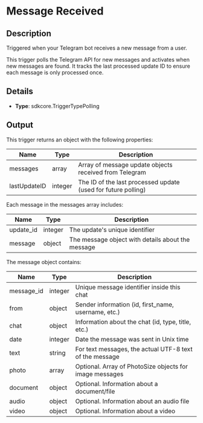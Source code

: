 # Message Received

## Description

Triggered when your Telegram bot receives a new message from a user.

This trigger polls the Telegram API for new messages and activates when new messages are found. It tracks the last processed update ID to ensure each message is only processed once.

## Details

- **Type**: sdkcore.TriggerTypePolling

## Output

This trigger returns an object with the following properties:

| Name         | Type    | Description                                                      |
|--------------|---------|------------------------------------------------------------------|
| messages     | array   | Array of message update objects received from Telegram           |
| lastUpdateID | integer | The ID of the last processed update (used for future polling)    |

Each message in the messages array includes:

| Name        | Type    | Description                                                      |
|-------------|---------|------------------------------------------------------------------|
| update_id   | integer | The update's unique identifier                                   |
| message     | object  | The message object with details about the message                |

The message object contains:

| Name       | Type    | Description                                                       |
|------------|---------|-------------------------------------------------------------------|
| message_id | integer | Unique message identifier inside this chat                        |
| from       | object  | Sender information (id, first_name, username, etc.)               |
| chat       | object  | Information about the chat (id, type, title, etc.)                |
| date       | integer | Date the message was sent in Unix time                            |
| text       | string  | For text messages, the actual UTF-8 text of the message           |
| photo      | array   | Optional. Array of PhotoSize objects for image messages           |
| document   | object  | Optional. Information about a document/file                       |
| audio      | object  | Optional. Information about an audio file                         |
| video      | object  | Optional. Information about a video                               |